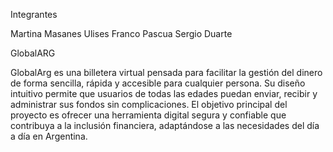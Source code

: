Integrantes

Martina Masanes
Ulises
Franco Pascua
Sergio Duarte

GlobalARG

GlobalArg es una billetera virtual pensada para facilitar la gestión del dinero de forma sencilla, rápida y accesible para cualquier persona.
Su diseño intuitivo permite que usuarios de todas las edades puedan enviar, recibir y administrar sus fondos sin complicaciones.
El objetivo principal del proyecto es ofrecer una herramienta digital segura y confiable que contribuya a la inclusión financiera, adaptándose a las necesidades del día a día en Argentina.
